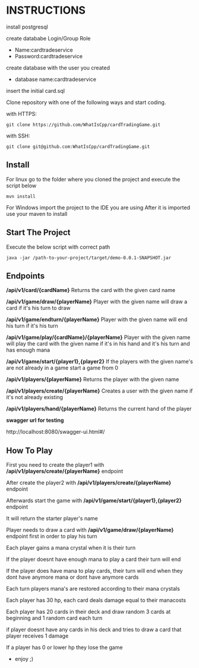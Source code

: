  # INSTRUCTIONS
 
 install postgresql
 
 create datababe Login/Group Role
- Name:cardtradeservice
- Password:cardtradeservice

 create database with the user you created
- database name:cardtradeservice

 insert the initial card.sql
 
Clone repository with one of the following ways and start coding.

with HTTPS:

```shell
git clone https://github.com/WhatIsCpp/cardTradingGame.git
```

with SSH:

```shell
git clone git@github.com:WhatIsCpp/cardTradingGame.git
```

## Install

For linux go to the folder where you cloned the project and execute the script below
```shell
mvn install
```

For Windows import the project to the IDE you are using
After it is imported use your maven to install

## Start The Project

Execute the below script with correct path
```shell
java -jar /path-to-your-project/target/demo-0.0.1-SNAPSHOT.jar
```

 ## Endpoints
 
 **/api/v1/card/{cardName}**
 Returns the card with the given card name
 
 **/api/v1/game/draw/{playerName}**
 Player with the given name will draw a card if it's his turn to draw
 
 **/api/v1/game/endturn/{playerName}**
 Player with the given name will end his turn if it's his turn
 
 **/api/v1/game/play/{cardName}/{playerName}**
 Player with the given name will play the card with the given name if it's in his hand and it's his turn and has enough mana
 
 **/api/v1/game/start/{player1},{player2}**
 If the players with the given name's are not already in a game start a game from 0
 
 **/api/v1/players/{playerName}**
 Returns the player with the given name
 
 **/api/v1/players/create/{playerName}**
 Creates a user with the given name if it's not already existing
 
 **/api/v1/players/hand/{playerName}**
 Returns the current hand of the player
 
 **swagger url for testing**
 
 http://localhost:8080/swagger-ui.html#/

 ## How To Play
 
 First you need to create the player1 with **/api/v1/players/create/{playerName}** endpoint
 
 After create the player2 with **/api/v1/players/create/{playerName}** endpoint
 
 Afterwards start the game with **/api/v1/game/start/{player1},{player2}** endpoint
 
 It will return the starter player's name
 
 Player needs to draw a card with **/api/v1/game/draw/{playerName}** endpoint first in order to play his turn
 
 Each player gains a mana crystal when it is their turn
 
 If the player doesnt have enough mana to play a card their turn will end
 
 If the player does have mana to play cards, their turn will end when they dont have anymore mana or dont have anymore cards
 
 Each turn players mana's are restored according to their mana crystals
 
 Each player has 30 hp, each card deals damage equal to their manacosts
 
 Each player has 20 cards in their deck and draw random 3 cards at beginning and 1 random card each turn
 
 if player doesnt have any cards in his deck and tries to draw a card that player receives 1 damage
 
 If a player has 0 or lower hp they lose the game
 
- enjoy ;)
